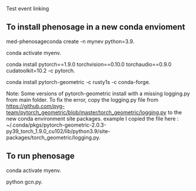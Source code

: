 Test event linking


## To install phenosage in a new conda envioment
med-phenosageconda create -n mynev python=3.9. 

conda activate myenv. 

conda install pytorch==1.9.0 torchvision==0.10.0 torchaudio==0.9.0 cudatoolkit=10.2 -c pytorch. 

conda install pytorch-geometric -c rusty1s -c conda-forge. 
   

Note: Some versions of pytorch-geometric install with a missing logging.py from main folder.
To fix the error, copy the logging.py file from
https://github.com/pyg-team/pytorch_geometric/blob/master/torch_geometric/logging.py
to the new conda environment site packages. 
example I copied the file here :
~/.conda/pkgs/pytorch-geometric-2.0.3-py39_torch_1.9.0_cu102/lib/python3.9/site-packages/torch_geometric/logging.py. 


## To run phenosage
conda activate myenv. 

python gcn.py.


